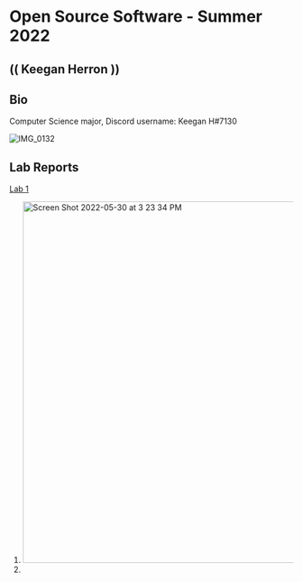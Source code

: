 # Open Source Software - Summer 2022
## (( Keegan Herron ))

## Bio
 Computer Science major, Discord username: Keegan H#7130
 
 ![IMG_0132](https://user-images.githubusercontent.com/106555008/171050031-dc406469-56c5-4186-91d7-64708d9022e0.jpg)


## Lab Reports
[Lab 1](labs/lab-01/report.md)

1. <img width="641" alt="Screen Shot 2022-05-30 at 3 23 34 PM" src="https://user-images.githubusercontent.com/106555008/171050390-b2240ac6-6c21-489b-ab79-0da2b78c59f8.png">


2.
